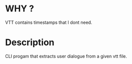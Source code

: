 # WHY ?
VTT contains timestamps that I dont need.

# Description
CLI progam that extracts user dialogue from a given vtt file.  

